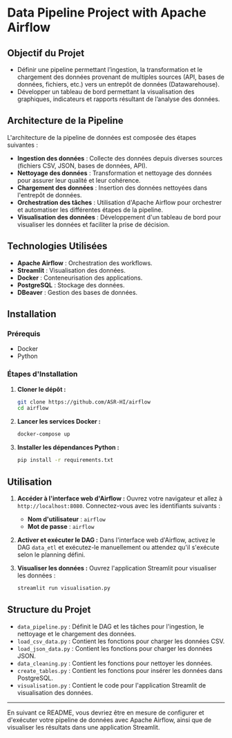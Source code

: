 # Data Pipeline Project with Apache Airflow


## Objectif du Projet

- Définir une pipeline permettant l’ingestion, la transformation et le chargement des données provenant de multiples sources (API, bases de données, fichiers, etc.) vers un entrepôt de données (Datawarehouse).
- Développer un tableau de bord permettant la visualisation des graphiques, indicateurs et rapports résultant de l’analyse des données.

## Architecture de la Pipeline

L'architecture de la pipeline de données est composée des étapes suivantes :
- **Ingestion des données** : Collecte des données depuis diverses sources (fichiers CSV, JSON, bases de données, API).
- **Nettoyage des données** : Transformation et nettoyage des données pour assurer leur qualité et leur cohérence.
- **Chargement des données** : Insertion des données nettoyées dans l'entrepôt de données.
- **Orchestration des tâches** : Utilisation d'Apache Airflow pour orchestrer et automatiser les différentes étapes de la pipeline.
- **Visualisation des données** : Développement d'un tableau de bord pour visualiser les données et faciliter la prise de décision.

## Technologies Utilisées

- **Apache Airflow** : Orchestration des workflows.
- **Streamlit** : Visualisation des données.
- **Docker** : Conteneurisation des applications.
- **PostgreSQL** : Stockage des données.
- **DBeaver** : Gestion des bases de données.

## Installation

### Prérequis

- Docker
- Python

### Étapes d'Installation

1. **Cloner le dépôt :**
    ```bash
    git clone https://github.com/ASR-HI/airflow
    cd airflow
    ```

2. **Lancer les services Docker :**
    ```bash
    docker-compose up 
    ```

3. **Installer les dépendances Python :**
    ```bash
    pip install -r requirements.txt
    ```




## Utilisation

1. **Accéder à l'interface web d'Airflow :**
    Ouvrez votre navigateur et allez à `http://localhost:8080`. Connectez-vous avec les identifiants suivants :
    - **Nom d'utilisateur** : `airflow`
    - **Mot de passe** : `airflow`


2. **Activer et exécuter le DAG :**
    Dans l'interface web d'Airflow, activez le DAG `data_etl` et exécutez-le manuellement ou attendez qu'il s'exécute selon le planning défini.

3. **Visualiser les données :**
    Ouvrez l'application Streamlit pour visualiser les données :
    ```bash
    streamlit run visualisation.py
    ```

## Structure du Projet

- `data_pipeline.py` : Définit le DAG et les tâches pour l'ingestion, le nettoyage et le chargement des données.
- `load_csv_data.py` : Contient les fonctions pour charger les données CSV.
- `load_json_data.py` : Contient les fonctions pour charger les données JSON.
- `data_cleaning.py` : Contient les fonctions pour nettoyer les données.
- `create_tables.py` : Contient les fonctions pour insérer les données dans PostgreSQL.
- `visualisation.py` : Contient le code pour l'application Streamlit de visualisation des données.


---

En suivant ce README, vous devriez être en mesure de configurer et d'exécuter votre pipeline de données avec Apache Airflow, ainsi que de visualiser les résultats dans une application Streamlit.